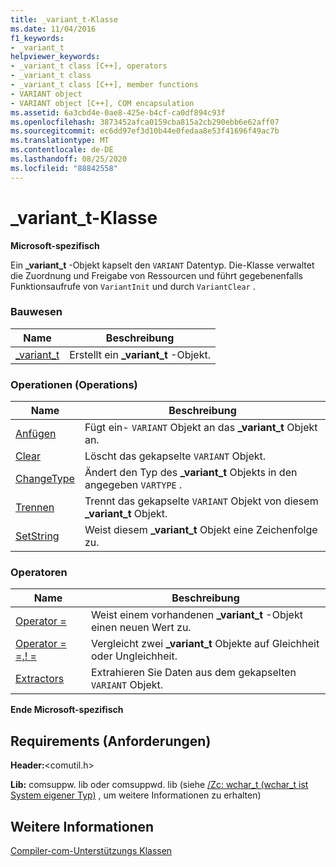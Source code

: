 ```yaml
---
title: _variant_t-Klasse
ms.date: 11/04/2016
f1_keywords:
- _variant_t
helpviewer_keywords:
- _variant_t class [C++], operators
- _variant_t class
- _variant_t class [C++], member functions
- VARIANT object
- VARIANT object [C++], COM encapsulation
ms.assetid: 6a3cbd4e-0ae8-425e-b4cf-ca0df894c93f
ms.openlocfilehash: 3873452afca0159cba815a2cb290ebb6e62aff07
ms.sourcegitcommit: ec6dd97ef3d10b44e0fedaa8e53f41696f49ac7b
ms.translationtype: MT
ms.contentlocale: de-DE
ms.lasthandoff: 08/25/2020
ms.locfileid: "88842558"
---
```

# <a name="_variant_t-class"></a>_variant_t-Klasse

**Microsoft-spezifisch**

Ein **_variant_t** -Objekt kapselt den `VARIANT` Datentyp. Die-Klasse verwaltet die Zuordnung und Freigabe von Ressourcen und führt gegebenenfalls Funktionsaufrufe von `VariantInit` und durch `VariantClear` .

### <a name="construction"></a>Bauwesen

| Name | Beschreibung |
|--|--|
| [_variant_t](../cpp/variant-t-variant-t.md) | Erstellt ein **_variant_t** -Objekt. |

### <a name="operations"></a>Operationen (Operations)

| Name | Beschreibung |
|--|--|
| [Anfügen](../cpp/variant-t-attach.md) | Fügt ein- `VARIANT` Objekt an das **_variant_t** Objekt an. |
| [Clear](../cpp/variant-t-clear.md) | Löscht das gekapselte `VARIANT` Objekt. |
| [ChangeType](../cpp/variant-t-changetype.md) | Ändert den Typ des **_variant_t** Objekts in den angegeben `VARTYPE` . |
| [Trennen](../cpp/variant-t-detach.md) | Trennt das gekapselte `VARIANT` Objekt von diesem **_variant_t** Objekt. |
| [SetString](../cpp/variant-t-setstring.md) | Weist diesem **_variant_t** Objekt eine Zeichenfolge zu. |

### <a name="operators"></a>Operatoren

| Name | Beschreibung |
|--|--|
| [Operator =](../cpp/variant-t-operator-equal.md) | Weist einem vorhandenen **_variant_t** -Objekt einen neuen Wert zu. |
| [Operator = =,! =](../cpp/variant-t-relational-operators.md) | Vergleicht zwei **_variant_t** Objekte auf Gleichheit oder Ungleichheit. |
| [Extractors](../cpp/variant-t-extractors.md) | Extrahieren Sie Daten aus dem gekapselten `VARIANT` Objekt. |

**Ende Microsoft-spezifisch**

## <a name="requirements"></a>Requirements (Anforderungen)

**Header:**\<comutil.h>

**Lib:** comsuppw. lib oder comsuppwd. lib (siehe [/Zc: wchar_t (wchar_t ist System eigener Typ)](../build/reference/zc-wchar-t-wchar-t-is-native-type.md) , um weitere Informationen zu erhalten)

## <a name="see-also"></a>Weitere Informationen

[Compiler-com-Unterstützungs Klassen](../cpp/compiler-com-support-classes.md)

